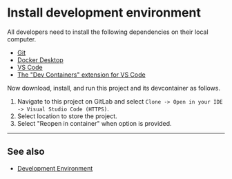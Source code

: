 # Install development environment

All developers need to install the following
dependencies on their local
computer.

* [Git](https://git-scm.com/)
* [Docker Desktop](https://www.docker.com/)
* [VS Code](https://code.visualstudio.com/)
* [The "Dev Containers" extension for VS Code](https://marketplace.visualstudio.com/items?itemName=ms-vscode-remote.remote-containers)

Now download, install, and run this
project and its devcontainer as
follows.

1. Navigate to this project on GitLab and select
    `Clone -> Open in your IDE -> Visual Studio Code (HTTPS)`.
2. Select location to store the project.
3. Select "Reopen in container" when option is provided.

---

## See also

* [Development Environment](development-environment.md)
